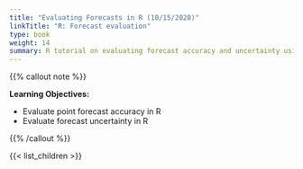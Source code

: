 ```yaml
---
title: "Evaluating Forecasts in R (10/15/2020)"
linkTitle: "R: Forecast evaluation"
type: book
weight: 14
summary: R tutorial on evaluating forecast accuracy and uncertainty using the forecast package
---
```


{{% callout note %}}

**Learning Objectives:**
* Evaluate point forecast accuracy in R
* Evaluate forecast uncertainty in R

{{% /callout %}}

{{< list_children >}}
